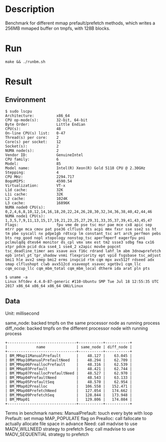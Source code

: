 # Description
Benchmark for different mmap prefault/prefetch methods, which writes a 256MB mmaped buffer on tmpfs, with 128B blocks.

# Run
```
make && ./runbm.sh
```

# Result
## Environment
```
$ sudo lscpu
Architecture:          x86_64
CPU op-mode(s):        32-bit, 64-bit
Byte Order:            Little Endian
CPU(s):                48
On-line CPU(s) list:   0-47
Thread(s) per core:    2
Core(s) per socket:    12
Socket(s):             2
NUMA node(s):          2
Vendor ID:             GenuineIntel
CPU family:            6
Model:                 85
Model name:            Intel(R) Xeon(R) Gold 5118 CPU @ 2.30GHz
Stepping:              4
CPU MHz:               2294.717
BogoMIPS:              4590.54
Virtualization:        VT-x
L1d cache:             32K
L1i cache:             32K
L2 cache:              1024K
L3 cache:              16896K
NUMA node0 CPU(s):     0,2,4,6,8,10,12,14,16,18,20,22,24,26,28,30,32,34,36,38,40,42,44,46
NUMA node1 CPU(s):     1,3,5,7,9,11,13,15,17,19,21,23,25,27,29,31,33,35,37,39,41,43,45,47
Flags:                 fpu vme de pse tsc msr pae mce cx8 apic sep mtrr pge mca cmov pat pse36 clflush dts acpi mmx fxsr sse sse2 ss ht tm pbe syscall nx pdpe1gb rdtscp lm constant_tsc art arch_perfmon pebs bts rep_good nopl xtopology nonstop_tsc aperfmperf eagerfpu pni pclmulqdq dtes64 monitor ds_cpl vmx smx est tm2 ssse3 sdbg fma cx16 xtpr pdcm pcid dca sse4_1 sse4_2 x2apic movbe popcnt tsc_deadline_timer aes xsave avx f16c rdrand lahf_lm abm 3dnowprefetch epb intel_pt tpr_shadow vnmi flexpriority ept vpid fsgsbase tsc_adjust bmi1 hle avx2 smep bmi2 erms invpcid rtm cqm mpx avx512f rdseed adx smap clflushopt clwb avx512cd xsaveopt xsavec xgetbv1 cqm_llc cqm_occup_llc cqm_mbm_total cqm_mbm_local dtherm ida arat pln pts

$ uname -a
Linux hftdev 4.4.0-87-generic #110-Ubuntu SMP Tue Jul 18 12:55:35 UTC 2017 x86_64 x86_64 x86_64 GNU/Linux
```
## Data
Unit: millisecond

same_node: backed tmpfs on the same processor node as running process
diff_node: backed tmpfs on the different processor node with running process
```
+-------------------------------+-----------+-----------+
|             name              | same_node | diff_node |
+-------------------------------+-----------+-----------+
| BM_MMap11ManualPrefault       |    48.127 |    63.045 |
| BM_MMap10ManualPrefaultNeed   |    48.294 |    62.709 |
| BM_MMap06PreallocPrefault     |    48.316 |    62.539 |
| BM_MMap03Prefault             |    48.421 |    62.744 |
| BM_MMap07PreallocPrefaultNeed |    48.527 |    62.970 |
| BM_MMap04PrefaultNeed         |    48.543 |    63.133 |
| BM_MMap05PrefaultSeq          |    48.570 |    62.954 |
| BM_MMap02Prealloc             |   106.558 |   152.471 |
| BM_MMap08PrefetchNeed         |   127.054 |   174.662 |
| BM_MMap09PrefetchSeq          |   128.844 |   173.948 |
| BM_MMap01                     |   129.806 |   174.084 |
+-------------------------------+-----------+-----------+
```
Terms in benchmark names:
ManualPrefault: touch every byte with loop
Prefault: set mmap MAP_POPULATE flag on
Prealloc: call fallocate to actually allocate file space in advance
Need: call madvise to use MADV_WILLNEED strategy to prefetch
Seq: call madvise to use MADV_SEQUENTIAL strategy to prefetch
